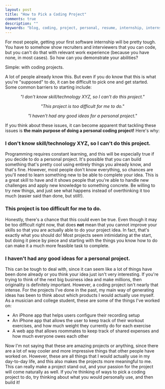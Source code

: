 ```yaml
---
layout: post
title: "How to Pick a Coding Project"
comments: true
description: ""
keywords: "blog, coding, project, personal, resume, internship, internships"
---
```


For most people, getting your first software internship will be pretty tough. You have to somehow show recruiters and interviewers that you can code, but you can't do that with relevant work experience (because you have none, in most cases). So how can you demonstrate your abilities?

Simple: with coding projects.

A lot of people already know this. But even if you do know that this is what you're "supposed" to do, it can be difficult to pick one and get started. Some common barriers to starting include:

<div style="text-align: center">
    <p style="font-style: italic">"I don't know skill/technology XYZ, so I can't do this project."</p>
    <p style="font-style: italic">"This project is too difficult for me to do."</p>
    <p style="font-style: italic">"I haven't had any good ideas for a personal project."</p>
</div>

If you think about these issues, it can become apparent that tackling these issues is **the main purpose of doing a personal coding project!** Here's why:

### I don't know skill/technology XYZ, so I can't do this project.

Programming requires constant learning, and this will be especially true if you decide to do a personal project. It's possible that you can build something that's pretty cool using entirely things you already know, and that's fine. However, most people don't know everything, so chances are you'll need to learn something new to be able to complete your idea. This is a great skill to have and it shows people that you're able to handle new challenges and apply new knowledge to something concrete. Be willing to try new things, and just see what happens instead of overthinking it too much (easier said than done, but still!).

### This project is too difficult for me to do.

Honestly, there's a chance that this could even be true. Even though it may be too difficult right now, that does **not** mean that you cannot improve your skills so that you are actually able to do your project idea. In fact, that's exactly what you should do! Most projects seem intimidating at the start, but doing it piece by piece and starting with the things you know how to do can make it a much more feasible task to complete.

### I haven't had any good ideas for a personal project.

This can be tough to deal with, since it can seem like a lot of things have been done already or you think your idea just isn't very interesting. If you're trying to think of the next big business idea and make millions, then originality is definitely important. However, a coding project isn't nearly that intense. For the projects I've done in the past, my main way of generating ideas has been to think about which products I would actually use myself. As a musician and college student, these are some of the things I've worked on:

* An iPhone app that helps users configure their recording setup
* An iPhone app that allows the user to keep track of their workout exercises, and how much weight they currently do for each exercise
* A web app that allows roommates to keep track of shared expenses and how much everyone owes each other

Now I'm not saying that these are amazing projects or anything, since there are a lot of way cooler and more impressive things that other people have worked on. However, these are all things that I would actually use in my day-to-day life, and this also makes the projects more meaningful to me. This can really make a project stand out, and your passion for the project will come naturally as well. If you're thinking of ways to pick a coding project to do, try thinking about what you would personally use, and then build it!
